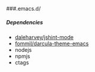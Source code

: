 ###.emacs.d/
##### Dependencies

* [daleharvey/jshint-mode](https://github.com/daleharvey/jshint-mode)
* [fommil/darcula-theme-emacs](https://github.com/fommil/darcula-theme-emacs)
* nodejs
* npmjs
* ctags
